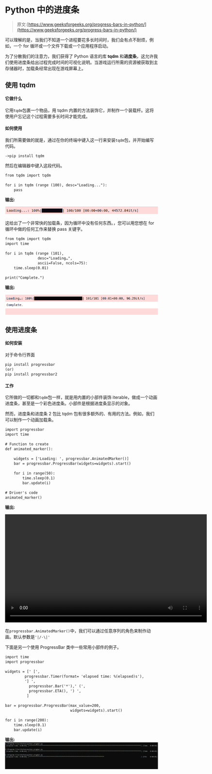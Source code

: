 # Python 中的进度条

> 原文:[https://www.geeksforgeeks.org/progress-bars-in-python/](https://www.geeksforgeeks.org/progress-bars-in-python/)

可以理解的是，当我们不知道一个进程要花多长时间时，我们会有点不耐烦，例如，一个 for 循环或一个文件下载或一个应用程序启动。

为了分散我们的注意力，我们获得了 Python 语言的库 **tqdm** 和**进度条**，这允许我们使用进度条给出过程完成时间的可视化说明。当游戏运行所需的资源被获取到主存储器时，加载条经常出现在游戏屏幕上。

## 使用 tqdm

#### 它做什么

它用`tqdm`包裹一个物品，用 tqdm 内置的方法装饰它，并制作一个装载杆。这将使用户忘记这个过程需要多长时间才能完成。

#### 如何使用

我们所需要做的就是，通过在你的终端中键入这一行来安装`tqdm`包，并开始编写代码。

```
->pip install tqdm
```

然后在编辑器中键入这段代码。

```
from tqdm import tqdm

for i in tqdm (range (100), desc="Loading..."):
    pass
```

**输出:**

![python-tqdm1](img/82f3c9b0093597ba29b4f38fbc30684a.png)

这给出了一个非常快的加载条，因为循环中没有任何东西。，您可以用您想在 for 循环中做的任何工作来替换 pass 关键字。

```
from tqdm import tqdm
import time

for i in tqdm (range (101), 
               desc="Loading…", 
               ascii=False, ncols=75):
    time.sleep(0.01)

print("Complete.")
```

**输出:**

![python-tqdm-2](img/e6e5a1287b90d9abd18ab529d8408641.png)

## 使用进度条

#### 如何安装

对于命令行界面

```
pip install progressbar 
(or)
pip install progressbar2
```

#### 工作

它所做的一切都和`tqdm`包一样，就是用内置的小部件装饰 iterable，做成一个动画进度条，甚至是一个彩色进度条。小部件是根据进度条显示的对象。

然而，进度条和进度条 2 包比 tqdm 包有很多额外的、有用的方法。例如，我们可以制作一个动画加载条。

```
import progressbar
import time

# Function to create 
def animated_marker():

    widgets = ['Loading: ', progressbar.AnimatedMarker()]
    bar = progressbar.ProgressBar(widgets=widgets).start()

    for i in range(50):
        time.sleep(0.1)
        bar.update(i)

# Driver's code
animated_marker()
```

**输出:**

<video class="wp-video-shortcode" id="video-385019-1" width="665" height="356" preload="metadata" controls=""><source type="video/mp4" src="https://media.geeksforgeeks.org/wp-content/uploads/20200304194841/prog4.py-Python-Visual-Studio-Code-2020-02-07-23-21-09.mp4?_=1">[https://media.geeksforgeeks.org/wp-content/uploads/20200304194841/prog4.py-Python-Visual-Studio-Code-2020-02-07-23-21-09.mp4](https://media.geeksforgeeks.org/wp-content/uploads/20200304194841/prog4.py-Python-Visual-Studio-Code-2020-02-07-23-21-09.mp4)</video>

在`progressbar.AnimatedMarker()`中，我们可以通过任意序列的角色来制作动画。默认参数是`'|/-\|'`

下面是另一个使用 ProgressBar 类中一些常用小部件的例子。

```
import time
import progressbar

widgets = [' [',
         progressbar.Timer(format= 'elapsed time: %(elapsed)s'),
         '] ',
           progressbar.Bar('*'),' (',
           progressbar.ETA(), ') ',
          ]

bar = progressbar.ProgressBar(max_value=200, 
                              widgets=widgets).start()

for i in range(200):
    time.sleep(0.1)
    bar.update(i)
```

**输出:**
![python-progressbar](img/b7eab51df453ee224c5f81519cbe425b.png)